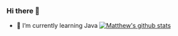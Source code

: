 ### Hi there 👋

- 🌱 I’m currently learning Java
[![Matthew's github stats](https://github-readme-stats.vercel.app/api?username=Mdbaker19)](https://github.com/Mdbaker/github-readme-stats)
